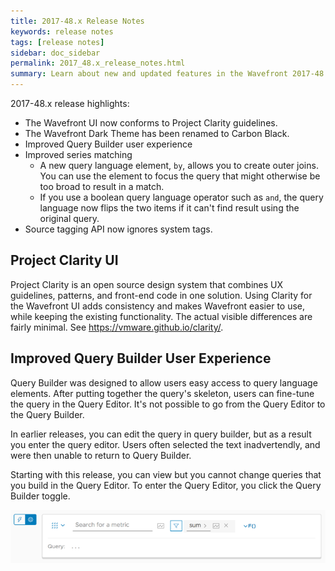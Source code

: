 ```yaml
---
title: 2017-48.x Release Notes
keywords: release notes
tags: [release notes]
sidebar: doc_sidebar
permalink: 2017_48.x_release_notes.html
summary: Learn about new and updated features in the Wavefront 2017-48.x release.
---
```


2017-48.x release highlights:
- The Wavefront UI now conforms to Project Clarity guidelines.
- The Wavefront Dark Theme has been renamed to Carbon Black.
- Improved Query Builder user experience
- Improved series matching
  - A new query language element, `by`, allows you to create outer joins. You can use the element to focus the query that might otherwise be too broad to result in a match.
  - If you use a boolean query language operator such as `and`, the query language now flips the two items if it can't find result using the original query.
- Source tagging API now ignores system tags.

## Project Clarity UI

Project Clarity is an open source design system that combines UX guidelines, patterns, and front-end code in one solution. Using Clarity for the Wavefront UI adds consistency and makes Wavefront easier to use, while keeping the existing functionality. The actual visible differences are fairly minimal. See https://vmware.github.io/clarity/.

## Improved Query Builder User Experience

Query Builder was designed to allow users easy access to query language elements. After putting together the query's skeleton, users can fine-tune the query in the Query Editor. It's not possible to go from the Query Editor to the Query Builder.

In earlier releases, you can edit the query in query builder, but as a result you enter the query editor. Users often selected the text inadvertendly, and were then unable to return to Query Builder.

Starting with this release, you can view but you cannot change queries that you build in the Query Editor. To enter the Query Editor, you click the Query Builder toggle.

![query_builder_new](images/query_builder_new.png)
